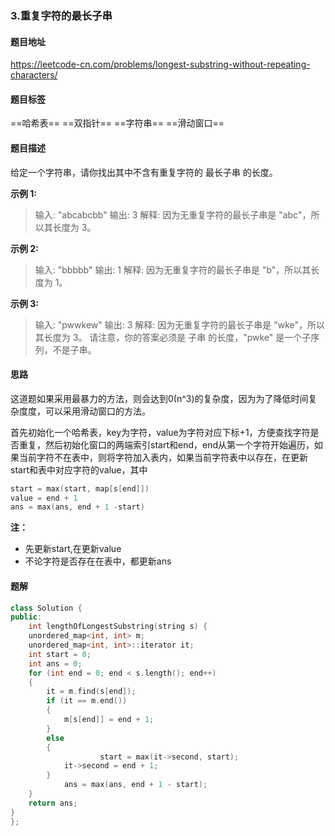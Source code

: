 ### 3.重复字符的最长子串

#### 题目地址

<https://leetcode-cn.com/problems/longest-substring-without-repeating-characters/>

#### 题目标签

==哈希表==	==双指针==	==字符串==	==滑动窗口==

#### 题目描述

给定一个字符串，请你找出其中不含有重复字符的 最长子串 的长度。

**示例 1:**

> 输入: "abcabcbb"
> 输出: 3 
> 解释: 因为无重复字符的最长子串是 "abc"，所以其长度为 3。

**示例 2:**

> 输入: "bbbbb"
> 输出: 1
> 解释: 因为无重复字符的最长子串是 "b"，所以其长度为 1。

**示例 3:**

> 输入: "pwwkew"
> 输出: 3
> 解释: 因为无重复字符的最长子串是 "wke"，所以其长度为 3。
>      请注意，你的答案必须是 子串 的长度，"pwke" 是一个子序列，不是子串。

#### 思路

这道题如果采用最暴力的方法，则会达到0(n^3)的复杂度，因为为了降低时间复杂度度，可以采用滑动窗口的方法。

首先初始化一个哈希表，key为字符，value为字符对应下标+1，方便查找字符是否重复，然后初始化窗口的两端索引start和end，end从第一个字符开始遍历，如果当前字符不在表中，则将字符加入表内，如果当前字符表中以存在，在更新start和表中对应字符的value，其中 

```c++
start = max(start, map[s[end]]) 
value = end + 1
ans = max(ans, end + 1 -start)
```

**注：**

- 先更新start,在更新value
- 不论字符是否存在在表中，都更新ans

#### 题解

```c++
class Solution {
public:
    int lengthOfLongestSubstring(string s) {
    unordered_map<int, int> m;
	unordered_map<int, int>::iterator it;
	int start = 0;
	int ans = 0;
	for (int end = 0; end < s.length(); end++)
	{
		it = m.find(s[end]);
		if (it == m.end())
		{
		 	m[s[end]] = end + 1;
		}
		else
		{
            		start = max(it->second, start);
			it->second = end + 1; 
		}
    		ans = max(ans, end + 1 - start);
	}
    return ans;
}
};
```

